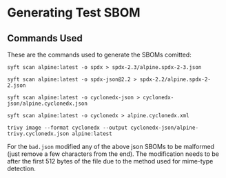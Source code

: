 # Generating Test SBOM

## Commands Used

These are the commands used to generate the SBOMs comitted:

`syft scan alpine:latest -o spdx > spdx-2.3/alpine.spdx-2-3.json`

`syft scan alpine:latest -o spdx-json@2.2 > spdx-2.2/alpine.spdx-2-2.json`

`syft scan alpine:latest -o cyclonedx-json > cyclonedx-json/alpine.cyclonedx.json`

`syft scan alpine:latest -o cyclonedx > alpine.cyclonedx.xml`

`trivy image --format cyclonedx --output cyclonedx-json/alpine-trivy.cyclonedx.json alpine:latest`

For the `bad.json` modified any of the above json SBOMs to be malformed (just remove a few characters from the end). The modification needs to be after the first 512 bytes of the file due to the method used for mime-type detection.
